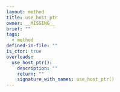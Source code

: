 ```yaml
---
layout: method
title: use_host_ptr
owner: __MISSING__
brief: ""
tags:
  - method
defined-in-file: ""
is_ctor: true
overloads:
  use_host_ptr():
    description: ""
    return: ""
    signature_with_names: use_host_ptr()
---
```

